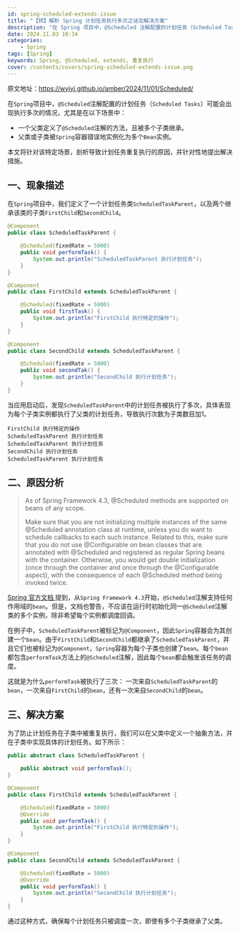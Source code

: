 ```yaml
---
id: spring-scheduled-extends-issue
title: "【转】解析 Spring 计划任务执行多次之谜及解决方案"
description: "在 Spring 项目中，@Scheduled 注解配置的计划任务（Scheduled Tasks）可能会出现执行多次的情况"
date: 2024.11.03 10:34
categories:
    - Spring
tags: [Spring]
keywords: Spring, @Scheduled, extends, 重复执行
cover: /contents/covers/spring-scheduled-extends-issue.png
---
```


原文地址：https://wyiyi.github.io/amber/2024/11/01/Scheduled/

在`Spring`项目中，`@Scheduled`注解配置的计划任务（`Scheduled Tasks`）可能会出现执行多次的情况，尤其是在以下场景中：

- 一个父类定义了`@Scheduled`注解的方法，且被多个子类继承。
- 父类或子类被`Spring`容器错误地实例化为多个`Bean`实例。

本文将针对该特定场景，剖析导致计划任务重复执行的原因，并针对性地提出解决措施。

## 一、现象描述

在`Spring`项目中，我们定义了一个计划任务类`ScheduledTaskParent`，以及两个继承该类的子类`FirstChild`和`SecondChild`。

```Java
@Component
public class ScheduledTaskParent {

    @Scheduled(fixedRate = 5000)
    public void performTask() {
        System.out.println("ScheduledTaskParent 执行计划任务");
    }
}

@Component
public class FirstChild extends ScheduledTaskParent {

    @Scheduled(fixedRate = 5000)
    public void firstTask() {
        System.out.println("FirstChild 执行特定的操作");
    }
}

@Component
public class SecondChild extends ScheduledTaskParent {

    @Scheduled(fixedRate = 5000)
    public void secondTak() {
        System.out.println("SecondChild 执行计划任务");
    }
}
```

当应用启动后，发现`ScheduledTaskParent`中的计划任务被执行了多次，具体表现为每个子类实例都执行了父类的计划任务，导致执行次数为子类数目加1。

```Text
FirstChild 执行特定的操作
ScheduledTaskParent 执行计划任务
ScheduledTaskParent 执行计划任务
SecondChild 执行计划任务
ScheduledTaskParent 执行计划任务
```

## 二、原因分析

> As of Spring Framework 4.3, @Scheduled methods are supported on beans of any scope.
> 
> Make sure that you are not initializing multiple instances of the same @Scheduled annotation class at runtime, unless you do want to schedule callbacks to each such instance. Related to this, make sure that you do not use @Configurable on bean classes that are annotated with @Scheduled and registered as regular Spring beans with the container. Otherwise, you would get double initialization (once through the container and once through the @Configurable aspect), with the consequence of each @Scheduled method being invoked twice.

[Spring 官方文档 ](https://docs.spring.io/spring-framework/reference/integration/scheduling.html)提到，从`Spring Framework 4.3`开始，`@Scheduled`注解支持任何作用域的`bean`。但是，文档也警告，不应该在运行时初始化同一`@Scheduled`注解类的多个实例，除非希望每个实例都调度回调。

在例子中，`ScheduledTaskParent`被标记为`@Component`，因此`Spring`容器会为其创建一个`bean`。由于`FirstChild`和`SecondChild`都继承了`ScheduledTaskParent`，并且它们也被标记为`@Component`，`Spring`容器为每个子类也创建了`bean`。每个`bean`都包含`performTask`方法上的`@Scheduled`注解，因此每个`bean`都会触发该任务的调度。

这就是为什么`performTask`被执行了三次：
一次来自`ScheduledTaskParent`的`bean`，一次来自`FirstChild`的`bean`，还有一次来自`SecondChild`的`bean`。

## 三、解决方案

为了防止计划任务在子类中被重复执行，我们可以在父类中定义一个抽象方法，并在子类中实现具体的计划任务。如下所示：

```Java
public abstract class ScheduledTaskParent {

    public abstract void performTask();
}

@Component
public class FirstChild extends ScheduledTaskParent {

    @Scheduled(fixedRate = 5000)
    @Override
    public void performTask() {
        System.out.println("FirstChild 执行特定的操作");
    }
}

@Component
public class SecondChild extends ScheduledTaskParent {

    @Scheduled(fixedRate = 5000)
    @Override
    public void performTask() {
        System.out.println("SecondChild 执行计划任务");
    }
}
```

通过这种方式，确保每个计划任务只被调度一次，即使有多个子类继承了父类。
